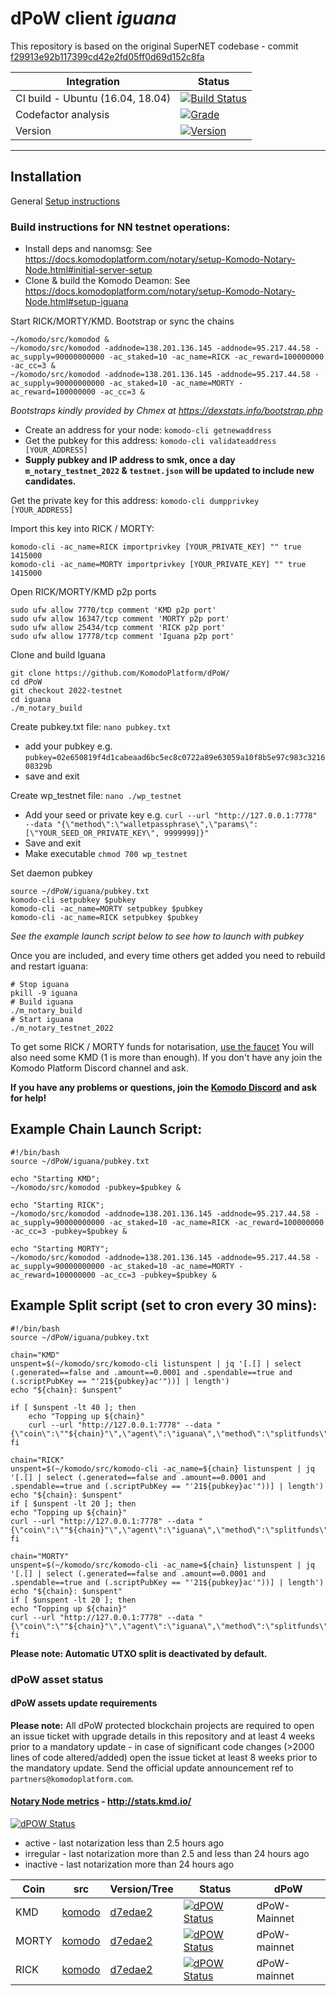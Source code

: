 # dPoW client _iguana_

This repository is based on the original SuperNET codebase - commit [f29913e92b117399cd42e2fd05ff0d69d152c8fa](https://github.com/ca333/SuperNET/commit/f29913e92b117399cd42e2fd05ff0d69d152c8fa)

Integration | Status 
-------------|------
CI build - Ubuntu (16.04, 18.04) | [![Build Status](https://github.com/komodoplatform/dpow/workflows/CI/badge.svg?maxAge=60)](https://github.com/KomodoPlatform/dPoW/actions)
Codefactor analysis | [![Grade](https://img.shields.io/codefactor/grade/github/komodoplatform/dpow)](https://www.codefactor.io/repository/github/komodoplatform/dpow)
Version | [![Version](https://img.shields.io/github/v/release/komodoplatform/dPoW)](https://github.com/KomodoPlatform/dPoW/releases)

---


## Installation 

General [Setup instructions](https://docs.komodoplatform.com/notary/setup-Komodo-Notary-Node.html#setup-komodo-notary-node)

### Build instructions for NN testnet operations:

- Install deps and nanomsg: See https://docs.komodoplatform.com/notary/setup-Komodo-Notary-Node.html#initial-server-setup
- Clone & build the Komodo Deamon: See https://docs.komodoplatform.com/notary/setup-Komodo-Notary-Node.html#setup-iguana


Start RICK/MORTY/KMD. Bootstrap or sync the chains
```
~/komodo/src/komodod &
~/komodo/src/komodod -addnode=138.201.136.145 -addnode=95.217.44.58 -ac_supply=90000000000 -ac_staked=10 -ac_name=RICK -ac_reward=100000000 -ac_cc=3 &
~/komodo/src/komodod -addnode=138.201.136.145 -addnode=95.217.44.58 -ac_supply=90000000000 -ac_staked=10 -ac_name=MORTY -ac_reward=100000000 -ac_cc=3 &
```
*Bootstraps kindly provided by Chmex at https://dexstats.info/bootstrap.php*

- Create an address for your node: `komodo-cli getnewaddress`
- Get the pubkey for this address: `komodo-cli validateaddress [YOUR_ADDRESS]`
- **Supply pubkey and IP address to smk, once a day `m_notary_testnet_2022` & `testnet.json` will be updated to include new candidates.**


Get the private key for this address: `komodo-cli dumpprivkey [YOUR_ADDRESS]`

Import this key into RICK / MORTY: 
```
komodo-cli -ac_name=RICK importprivkey [YOUR_PRIVATE_KEY] "" true 1415000
komodo-cli -ac_name=MORTY importprivkey [YOUR_PRIVATE_KEY] "" true 1415000
```


Open RICK/MORTY/KMD p2p ports
```
sudo ufw allow 7770/tcp comment 'KMD p2p port'
sudo ufw allow 16347/tcp comment 'MORTY p2p port'
sudo ufw allow 25434/tcp comment 'RICK p2p port'
sudo ufw allow 17778/tcp comment 'Iguana p2p port'
```


Clone and build Iguana
```
git clone https://github.com/KomodoPlatform/dPoW/
cd dPoW
git checkout 2022-testnet
cd iguana
./m_notary_build
```


Create pubkey.txt file: `nano pubkey.txt`
- add your pubkey e.g. `pubkey=02e650819f4d1cabeaad6bc5ec8c0722a89e63059a10f8b5e97c983c321608329b`
- save and exit

Create wp_testnet file: `nano ./wp_testnet`
- Add your seed or private key e.g. `curl --url "http://127.0.0.1:7778" --data "{\"method\":\"walletpassphrase\",\"params\":[\"YOUR_SEED_OR_PRIVATE_KEY\", 9999999]}"`
- Save and exit
- Make executable `chmod 700 wp_testnet`

Set daemon pubkey
```
source ~/dPoW/iguana/pubkey.txt
komodo-cli setpubkey $pubkey
komodo-cli -ac_name=MORTY setpubkey $pubkey
komodo-cli -ac_name=RICK setpubkey $pubkey
```
*See the example launch script below to see how to launch with pubkey*


Once you are included, and every time others get added you need to rebuild and restart iguana:
```
# Stop iguana
pkill -9 iguana
# Build iguana
./m_notary_build
# Start iguana
./m_notary_testnet_2022
```

To get some RICK / MORTY funds for notarisation, [use the faucet](http://stats.kmd.io/faucet/)
You will also need some KMD (1 is more than enough). If you don't have any join the Komodo Platform Discord channel and ask.

**If you have any problems or questions, join the [Komodo Discord](https://discord.gg/3MhJCFH3H6) and ask for help!**

## Example Chain Launch Script:
```
#!/bin/bash
source ~/dPoW/iguana/pubkey.txt

echo "Starting KMD";
~/komodo/src/komodod -pubkey=$pubkey &

echo "Starting RICK";
~/komodo/src/komodod -addnode=138.201.136.145 -addnode=95.217.44.58 -ac_supply=90000000000 -ac_staked=10 -ac_name=RICK -ac_reward=100000000 -ac_cc=3 -pubkey=$pubkey &

echo "Starting MORTY";
~/komodo/src/komodod -addnode=138.201.136.145 -addnode=95.217.44.58 -ac_supply=90000000000 -ac_staked=10 -ac_name=MORTY -ac_reward=100000000 -ac_cc=3 -pubkey=$pubkey &
```


## Example Split script (set to cron every 30 mins):
```
#!/bin/bash
source ~/dPoW/iguana/pubkey.txt

chain="KMD"
unspent=$(~/komodo/src/komodo-cli listunspent | jq '[.[] | select (.generated==false and .amount==0.0001 and .spendable==true and (.scriptPubKey == "'21${pubkey}ac'"))] | length')
echo "${chain}: $unspent"

if [ $unspent -lt 40 ]; then
    echo "Topping up ${chain}"
    curl --url "http://127.0.0.1:7778" --data "{\"coin\":\""${chain}"\",\"agent\":\"iguana\",\"method\":\"splitfunds\",\"satoshis\":\"10000\",\"sendflag\":1,\"duplicates\":"80"}"
fi

chain="RICK"
unspent=$(~/komodo/src/komodo-cli -ac_name=${chain} listunspent | jq '[.[] | select (.generated==false and .amount==0.0001 and .spendable==true and (.scriptPubKey == "'21${pubkey}ac'"))] | length')
echo "${chain}: $unspent"
if [ $unspent -lt 20 ]; then
echo "Topping up ${chain}"
curl --url "http://127.0.0.1:7778" --data "{\"coin\":\""${chain}"\",\"agent\":\"iguana\",\"method\":\"splitfunds\",\"satoshis\":\"10000\",\"sendflag\":1,\"duplicates\":"20"}"
fi

chain="MORTY"
unspent=$(~/komodo/src/komodo-cli -ac_name=${chain} listunspent | jq '[.[] | select (.generated==false and .amount==0.0001 and .spendable==true and (.scriptPubKey == "'21${pubkey}ac'"))] | length')
echo "${chain}: $unspent"
if [ $unspent -lt 20 ]; then
echo "Topping up ${chain}"
curl --url "http://127.0.0.1:7778" --data "{\"coin\":\""${chain}"\",\"agent\":\"iguana\",\"method\":\"splitfunds\",\"satoshis\":\"10000\",\"sendflag\":1,\"duplicates\":"20"}"
fi
```


**Please note: Automatic UTXO split is deactivated by default.**

### dPoW asset status

#### dPoW assets update requirements

**Please note:** All dPoW protected blockchain projects are required to open an issue ticket with upgrade details in this repository and at least 4 weeks prior to a mandatory update - in case of significant code changes (>2000 lines of code altered/added) open the issue ticket at least 8 weeks prior to the mandatory update. Send the official update announcement ref to `partners@komodoplatform.com`.

#### [Notary Node metrics](http://stats.kmd.io/) - http://stats.kmd.io/

[![dPOW Status](https://badges.komodo.live/svg/date_badge.svg?maxAge=60)](https://komodostats.com)
* active - last notarization less than 2.5 hours ago
* irregular - last notarization more than 2.5 and less than 24 hours ago
* inactive - last notarization more than 24 hours ago

Coin | src | Version/Tree | Status | dPoW 
--------|------|---|------|------
KMD | [komodo](https://github.com/komodoplatform/komodo) | [d7edae2](https://github.com/KomodoPlatform/komodo/tree/d7edae28b8f49de5c4ae6f7ab24b29fc5ab14320) | [![dPOW Status](https://badges.komodo.live/svg/KMD_badge.svg?maxAge=60)](https://komodostats.com) | dPoW-Mainnet
MORTY | [komodo](https://github.com/komodoplatform/komodo) | [d7edae2](https://github.com/KomodoPlatform/komodo/tree/d7edae28b8f49de5c4ae6f7ab24b29fc5ab14320) | [![dPOW Status](https://badges.komodo.live/svg/MORTY_badge.svg?maxAge=60)](https://komodostats.com) | dPoW-mainnet
RICK | [komodo](https://github.com/komodoplatform/komodo) | [d7edae2](https://github.com/KomodoPlatform/komodo/tree/d7edae28b8f49de5c4ae6f7ab24b29fc5ab14320) | [![dPOW Status](https://badges.komodo.live/svg/RICK_badge.svg?maxAge=60)](https://komodostats.com) | dPoW-mainnet
